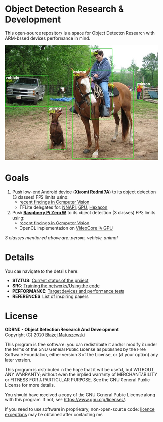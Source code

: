 # Object Detection Research & Development

This open-source repository is a space for Object Detecton Research with ARM-based devices performance in mind.

![object detection sample](./assets/sample_bbox.jpg)

# Goals
1. Push low-end Android device (**[Xiaomi Redmi 7A](https://www.gsmarena.com/xiaomi_redmi_7a-9716.php)**) to its object detection (3 classes) FPS limits using:
    - [recent findings in Computer Vision](./assets/references.md#readme)
    - TFLite delegates for: [NNAPI](https://www.tensorflow.org/lite/performance/nnapi), [GPU](https://www.tensorflow.org/lite/performance/gpu), [Hexagon](https://www.tensorflow.org/lite/performance/hexagon_delegate)
2. Push **[Raspberry Pi Zero W](https://www.raspberrypi.org/products/raspberry-pi-zero-w/)** to its object detection (3 classes) FPS limits using:
    - [recent findings in Computer Vision](./assets/references.md#readme)
    - OpenCL implementation on [VideoCore IV GPU](https://github.com/doe300/VC4CL)

*3 classes mentioned above are: person, vehicle, animal*
# Details

You can navigate to the details here:

- **STATUS**: [Current status of the project](./assets/status.md#readme)
- **SRC**: [Training the networks/Using the code](./src#readme)
- **PERFORMANCE**: [Target devices and performance tests](./performance#readme)
- **REFERENCES**: [List of inspiring papers](./assets/references.md#readme)

# License

**ODRND - Object Detection Research And Development**  
Copyright (C) 2020  [Błażej Matuszewski](https://github.com/bwosh)

This program is free software: you can redistribute it and/or modify
it under the terms of the GNU General Public License as published by
the Free Software Foundation, either version 3 of the License, or
(at your option) any later version.

This program is distributed in the hope that it will be useful,
but WITHOUT ANY WARRANTY; without even the implied warranty of
MERCHANTABILITY or FITNESS FOR A PARTICULAR PURPOSE.  See the
GNU General Public License for more details.

You should have received a copy of the GNU General Public License
along with this program.  If not, see <https://www.gnu.org/licenses/>.

If you need to use software in proprietary, non-open-source code: [licence exceptions](https://www.fsf.org/blogs/rms/selling-exceptions) may be obtained after contacting me.